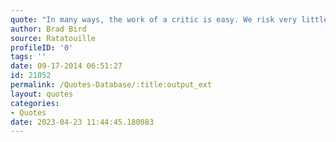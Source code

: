```yaml
---
quote: "In many ways, the work of a critic is easy. We risk very little, yet enjoy a position over those who offer up their work and their selves to our judgment.  We thrive on negative criticism, which is fun to write and to read. But the bitter truth we critics must face, is that in the grand scheme of things, the average piece of junk is probably more meaningful than our criticism designating it so. But there are times when a critic truly risks something, and that is in the discovery and defense of the *new*. The world is often unkind to new talent, new creations. The new needs friends. Last night, I experienced something new: an extraordinary meal from a singularly unexpected source. To say that both the meal and its maker have challenged my preconceptions about fine cooking is a gross understatement. They have rocked me to my core. In the past, I have made no secret of my disdain for Chef Gusteau's famous motto, \"Anyone can cook.\" But I realize, only nowdo I truly understand what he meant. Not everyone can become a great artist; but a great artist *can* come from *anywhere*. It is difficult to imagine more humble origins than those of the genius now cooking at Gusteau's, who is, in this critic's opinion, nothing less than the finest chef in France. I will be returning to Gusteau's soon, hungry for more."
author: Brad Bird
source: Ratatouille
profileID: '0'
tags: ''
date: 09-17-2014 06:51:27
id: 21052
permalink: /Quotes-Database/:title:output_ext
layout: quotes
categories:
- Quotes
date: 2023-04-23 11:44:45.180083
---
```

